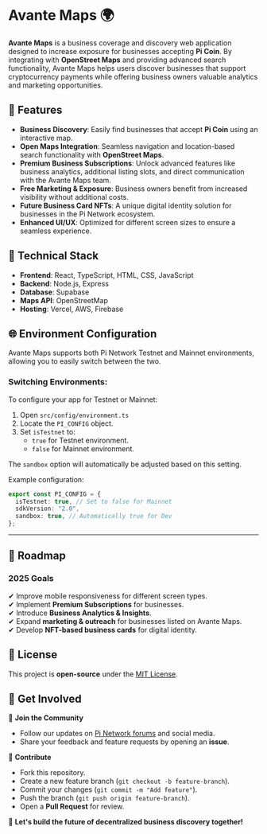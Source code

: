 
# Avante Maps 🌍  

**Avante Maps** is a business coverage and discovery web application designed to increase exposure for businesses accepting **Pi Coin**. By integrating with **OpenStreet Maps** and providing advanced search functionality, Avante Maps helps users discover businesses that support cryptocurrency payments while offering business owners valuable analytics and marketing opportunities.  

## 🚀 Features  

- **Business Discovery**: Easily find businesses that accept **Pi Coin** using an interactive map.  
- **Open Maps Integration**: Seamless navigation and location-based search functionality with **OpenStreet Maps**.  
- **Premium Business Subscriptions**: Unlock advanced features like business analytics, additional listing slots, and direct communication with the Avante Maps team.  
- **Free Marketing & Exposure**: Business owners benefit from increased visibility without additional costs.  
- **Future Business Card NFTs**: A unique digital identity solution for businesses in the Pi Network ecosystem.  
- **Enhanced UI/UX**: Optimized for different screen sizes to ensure a seamless experience.  

## 🔧 Technical Stack  

- **Frontend**: React, TypeScript, HTML, CSS, JavaScript  
- **Backend**: Node.js, Express  
- **Database**: Supabase  
- **Maps API**: OpenStreetMap  
- **Hosting**: Vercel, AWS, Firebase  

## 🌐 Environment Configuration

Avante Maps supports both Pi Network Testnet and Mainnet environments, allowing you to easily switch between the two.

### Switching Environments:
To configure your app for Testnet or Mainnet:

1. Open `src/config/environment.ts`
2. Locate the `PI_CONFIG` object.
3. Set `isTestnet` to:
   - `true` for Testnet environment.
   - `false` for Mainnet environment.

The `sandbox` option will automatically be adjusted based on this setting.

Example configuration:

```typescript
export const PI_CONFIG = {
  isTestnet: true, // Set to false for Mainnet
  sdkVersion: "2.0",
  sandbox: true, // Automatically true for Dev
};
```

---

## 📌 Roadmap  

### **2025 Goals**  
✔ Improve mobile responsiveness for different screen types.  
✔ Implement **Premium Subscriptions** for businesses.  
✔ Introduce **Business Analytics & Insights**.  
✔ Expand **marketing & outreach** for businesses listed on Avante Maps.  
✔ Develop **NFT-based business cards** for digital identity.  

## 📜 License  

This project is **open-source** under the [MIT License](LICENSE).  

## 💬 Get Involved  

👥 **Join the Community**  
- Follow our updates on [Pi Network forums](#) and social media.  
- Share your feedback and feature requests by opening an **issue**.  

🤝 **Contribute**  
- Fork this repository.  
- Create a new feature branch (`git checkout -b feature-branch`).  
- Commit your changes (`git commit -m "Add feature"`).  
- Push the branch (`git push origin feature-branch`).  
- Open a **Pull Request** for review.  

🚀 **Let's build the future of decentralized business discovery together!** 

